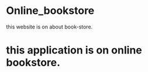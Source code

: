 # Online_bookstore
this website is on about book-store.

# this application is on online bookstore.
